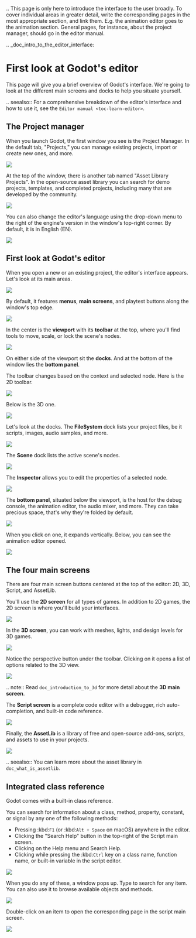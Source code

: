 .. This page is only here to introduce the interface to the user broadly. To
   cover individual areas in greater detail, write the corresponding pages in
   the most appropriate section, and link them. E.g. the animation editor goes
   to the animation section. General pages, for instance, about the project
   manager, should go in the editor manual.

.. _doc_intro_to_the_editor_interface:

First look at Godot's editor
============================

This page will give you a brief overview of Godot's interface. We're going to
look at the different main screens and docks to help you situate yourself.

.. seealso:: For a comprehensive breakdown of the editor's interface and how to
             use it, see the `Editor manual <toc-learn-editor>`.

The Project manager
-------------------

When you launch Godot, the first window you see is the Project Manager. In the
default tab, "Projects," you can manage existing projects, import or create new
ones, and more.

![](img/editor_intro_project_manager.png)

At the top of the window, there is another tab named "Asset Library Projects".
In the open-source asset library you can search for demo projects, templates,
and completed projects, including many that are developed by the community.

![](img/editor_intro_project_templates.png)

You can also change the editor's language using the drop-down menu to the right
of the engine's version in the window's top-right corner. By default, it is in
English (EN).

![](img/editor_intro_language.png)

First look at Godot's editor
----------------------------

When you open a new or an existing project, the editor's interface appears.
Let's look at its main areas.

![](img/editor_intro_editor_empty.png)

By default, it features **menus**, **main screens**, and playtest buttons along
the window's top edge.

![](img/editor_intro_top_menus.png)

In the center is the **viewport** with its **toolbar** at the top, where you'll
find tools to move, scale, or lock the scene's nodes.

![](img/editor_intro_3d_viewport.png)

On either side of the viewport sit the **docks**. And at the bottom of the
window lies the **bottom panel**.

The toolbar changes based on the context and selected node. Here is the 2D toolbar.

![](img/editor_intro_toolbar_2d.png)

Below is the 3D one.

![](img/editor_intro_toolbar_3d.png)

Let's look at the docks. The **FileSystem** dock lists your project files, be it
scripts, images, audio samples, and more.

![](img/editor_intro_filesystem_dock.png)

The **Scene** dock lists the active scene's nodes.

![](img/editor_intro_scene_dock.png)

The **Inspector** allows you to edit the properties of a selected node.

![](img/editor_intro_inspector_dock.png)

The **bottom panel**, situated below the viewport, is the host for the debug
console, the animation editor, the audio mixer, and more. They can take precious
space, that's why they're folded by default.

![](img/editor_intro_bottom_panels.png)

When you click on one, it expands vertically. Below, you can see the animation editor opened.

![](img/editor_intro_bottom_panel_animation.png)

The four main screens
---------------------

There are four main screen buttons centered at the top of the editor:
2D, 3D, Script, and AssetLib.

You'll use the **2D screen** for all types of games. In addition to 2D games,
the 2D screen is where you'll build your interfaces.

![](img/editor_intro_workspace_2d.png)

In the **3D screen**, you can work with meshes, lights, and design levels for
3D games.

![](img/editor_intro_workspace_3d.png)

Notice the perspective button under the toolbar. Clicking on it opens a list of
options related to the 3D view.

![](img/editor_intro_3d_viewport_perspective.png)

.. note:: Read `doc_introduction_to_3d` for more detail about the **3D
          main screen**.

The **Script screen** is a complete code editor with a debugger, rich
auto-completion, and built-in code reference.

![](img/editor_intro_workspace_script.png)

Finally, the **AssetLib** is a library of free and open-source add-ons, scripts,
and assets to use in your projects.

![](img/editor_intro_workspace_assetlib.png)

.. seealso:: You can learn more about the asset library in
             `doc_what_is_assetlib`.

Integrated class reference
--------------------------

Godot comes with a built-in class reference.

You can search for information about a class, method, property, constant, or
signal by any one of the following methods:

* Pressing :kbd:`F1` (or :kbd:`Alt + Space` on macOS) anywhere in the editor.
* Clicking the "Search Help" button in the top-right of the Script main screen.
* Clicking on the Help menu and Search Help.
* Clicking while pressing the :kbd:`Ctrl` key on a class name, function name, 
  or built-in variable in the script editor.


![](img/editor_intro_search_help_button.png)

When you do any of these, a window pops up. Type to search for any item. You can
also use it to browse available objects and methods.

![](img/editor_intro_search_help.png)

Double-click on an item to open the corresponding page in the script main screen.

![](img/editor_intro_help_class_animated_sprite.png)
